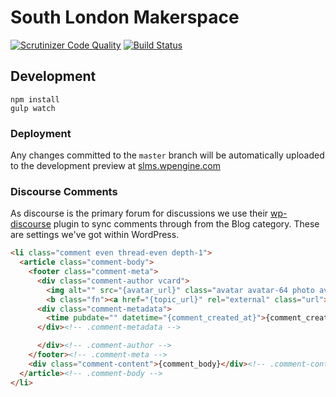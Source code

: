 South London Makerspace
=======================

[![Scrutinizer Code Quality](https://scrutinizer-ci.com/g/southlondonmakerspace/wordpress-theme/badges/quality-score.png?b=master)](https://scrutinizer-ci.com/g/southlondonmakerspace/wordpress-theme/?branch=master)
[![Build Status](https://scrutinizer-ci.com/g/southlondonmakerspace/wordpress-theme/badges/build.png?b=master)](https://scrutinizer-ci.com/g/southlondonmakerspace/wordpress-theme/build-status/master)

Development
---

```
npm install
gulp watch
```

### Deployment

Any changes committed to the `master` branch will be automatically uploaded to the development preview at [slms.wpengine.com](http://slms.wpengine.com)

### Discourse Comments

As discourse is the primary forum for discussions we use their [wp-discourse](https://github.com/discourse/wp-discourse) plugin to sync comments through from the Blog category. These are settings we've got within WordPress.

```html
<li class="comment even thread-even depth-1">
  <article class="comment-body">
    <footer class="comment-meta">
      <div class="comment-author vcard">
        <img alt="" src="{avatar_url}" class="avatar avatar-64 photo avatar-default" height="45" width="45">
        <b class="fn"><a href="{topic_url}" rel="external" class="url">{username}</a></b>
      <div class="comment-metadata">
        <time pubdate="" datetime="{comment_created_at}">{comment_created_at}</time>
      </div><!-- .comment-metadata -->

      </div><!-- .comment-author -->
    </footer><!-- .comment-meta -->
    <div class="comment-content">{comment_body}</div><!-- .comment-content -->
  </article><!-- .comment-body -->
</li>
```
